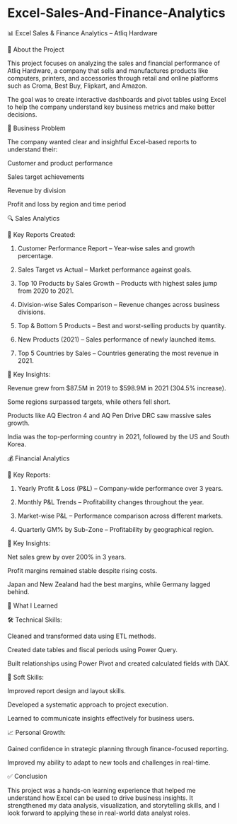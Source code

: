 # Excel-Sales-And-Finance-Analytics

📊 Excel Sales & Finance Analytics – Atliq Hardware

📌 About the Project

This project focuses on analyzing the sales and financial performance of Atliq Hardware, a company that sells and manufactures products like computers, printers, and accessories through retail and online platforms such as Croma, Best Buy, Flipkart, and Amazon.

The goal was to create interactive dashboards and pivot tables using Excel to help the company understand key business metrics and make better decisions.

🧩 Business Problem

The company wanted clear and insightful Excel-based reports to understand their:

Customer and product performance

Sales target achievements

Revenue by division

Profit and loss by region and time period

🔍 Sales Analytics

🔹 Key Reports Created:

1. Customer Performance Report – Year-wise sales and growth percentage.

2. Sales Target vs Actual – Market performance against goals.

3. Top 10 Products by Sales Growth – Products with highest sales jump from 2020 to 2021.

4. Division-wise Sales Comparison – Revenue changes across business divisions.

5. Top & Bottom 5 Products – Best and worst-selling products by quantity.

6. New Products (2021) – Sales performance of newly launched items.

7. Top 5 Countries by Sales – Countries generating the most revenue in 2021.

🔹 Key Insights:

Revenue grew from $87.5M in 2019 to $598.9M in 2021 (304.5% increase).

Some regions surpassed targets, while others fell short.

Products like AQ Electron 4 and AQ Pen Drive DRC saw massive sales growth.

India was the top-performing country in 2021, followed by the US and South Korea.

💰 Financial Analytics

🔹 Key Reports:

1. Yearly Profit & Loss (P&L) – Company-wide performance over 3 years.

2. Monthly P&L Trends – Profitability changes throughout the year.

3. Market-wise P&L – Performance comparison across different markets.

4. Quarterly GM% by Sub-Zone – Profitability by geographical region.

🔹 Key Insights:

Net sales grew by over 200% in 3 years.

Profit margins remained stable despite rising costs.

Japan and New Zealand had the best margins, while Germany lagged behind.

🧠 What I Learned

🛠 Technical Skills:

Cleaned and transformed data using ETL methods.

Created date tables and fiscal periods using Power Query.

Built relationships using Power Pivot and created calculated fields with DAX.

🤝 Soft Skills:

Improved report design and layout skills.

Developed a systematic approach to project execution.

Learned to communicate insights effectively for business users.

📈 Personal Growth:

Gained confidence in strategic planning through finance-focused reporting.

Improved my ability to adapt to new tools and challenges in real-time.

✅ Conclusion

This project was a hands-on learning experience that helped me understand how Excel can be used to drive business insights. It strengthened my data analysis, visualization, and storytelling skills, and I look forward to applying these in real-world data analyst roles.

